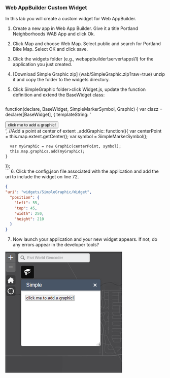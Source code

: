 ### Web AppBuilder Custom Widget

In this lab you will create a custom widget for Web AppBuilder.

1. Create a new app in Web App Builder. Give it a title Portland Neighborhoods WAB App and click Ok.

2. Click Map and choose Web Map. Select public and search for Portland Bike Map. Select OK and click save.

3. Click the widgets folder (e.g., webappbuilder\server\apps\1) for the application you just created.

4. [Download Simple Graphic zip] (wab/SimpleGraphic.zip?raw=true) unzip it and copy the folder to the widgets directory.

5. Click SimpleGraphic folder>click Widget.js, update the function definition and extend the BaseWidget class: 
     ```javascript
function(declare, BaseWidget, SimpleMarkerSymbol, Graphic) {
  var clazz = declare([BaseWidget], {
    templateString: '<div><input type="button" value="click me to add a graphic!" data-dojo-attach-event="click:_addGraphic"></div>',
	//Add a point at center of extent
    _addGraphic: function(){
      var centerPoint = this.map.extent.getCenter();
      var symbol = SimpleMarkerSymbol();

      var myGraphic = new Graphic(centerPoint, symbol);
      this.map.graphics.add(myGraphic);
    }
  });	
    ```
6. Click the config.json file associated with the application and add the uri
  to include the widget on line 72.
  
  ```json
  {
  "uri": "widgets/SimpleGraphic/Widget",
    "position": {
      "left": 55,
      "top": 45,
      "width": 250,
      "height": 210
    }
  }
  ```
 
7. Now launch your application and your new widget appears. If not, do any errors appear in the developer tools?

 ![simple-graphic](./simple-graphic.PNG)
